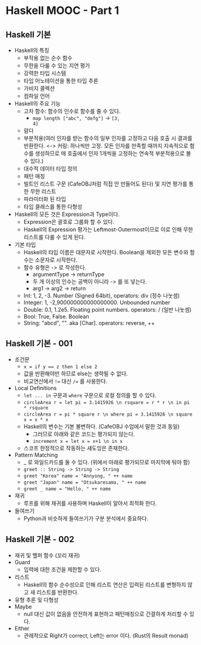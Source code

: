 # Haskell MOOC - Part 1

## Haskell 기본
- Haskell의 특징
    - 부작용 없는 순수 함수
    - 무한을 다룰 수 있는 지연 평가
    - 강력한 타입 시스템
    - 타입 어노테이션을 통한 타입 추론
    - 가비지 콜렉션
    - 컴파일 언어
- Haskell의 주요 기능
    - 고차 함수: 함수의 인수로 함수를 줄 수 있다.
        - <code>map length ["abc", "defg"]</code> -> <code>[3, 4]</code>
    - 람다
    - 부분적용(여러 인자를 받는 함수의 일부 인자를 고정하고 다음 호출 시 결과를 반환한다. <-> 커링: 하나씩만 고정. 모든 인자를 만족할 때까지 지속적으로 함수를 생성하므로 매 호출에서 인자 1개씩을 고정하는 연속적 부분적용으로 볼 수 있다.)
    - 대수적 데이터 타입 정의
    - 패턴 매칭
    - 빌트인 리스트 구문 (CafeOBJ처럼 직접 안 만들어도 된다) 및 지연 평가를 통한 무한 리스트
    - 파라미터화 된 타입
    - 타입 클래스를 통한 다형성
- Haskell의 모든 것은 Expression과 Type이다.
    - Expression은 괄호로 그룹화 할 수 있다.
    - Haskell의 Expression 평가는 Leftmost-Outermost이므로 이로 인해 무한 리스트를 다룰 수 있게 된다.
- 기본 타입
    - Haskell의 타입 이름은 대문자로 시작한다. Boolean을 제외한 모든 변수와 함수는 소문자로 시작한다.
    - 함수 유형은 -> 로 작성한다.
        - argumentType -> returnType
        - 두 개 이상의 인수는 공백이 아니라 -> 를 또 넣는다.
        - arg1 -> arg2 -> return
    - Int: 1, 2, -3. Number (Signed 64bit), operators: div (정수 나눗셈)
    - Integer: 1, -2,900000000000000000. Unbounded number
    - Double: 0.1, 1.2e5. Floating point numbers. operators: \/ (일반 나눗셈)
    - Bool: True, False. Boolean
    - String: "abcd", "". aka [Char]. operators: reverse, ++

## Haskell 기본 - 001
- 조건문
    - <code>x = if y == z then 1 else 2</code>
    - 값을 반환해야만 하므로 else는 생략될 수 없다.
    - 비교연산에서 <code>!=</code> 대신 <code>/=</code> 를 사용한다.
- Local Definitions
    - <code>let ... in</code> 구문과 <code>where</code> 구문으로 로컬 정의를 할 수 있다.
    - <code>circleArea r = let pi = 3.1415926 \n rsquare = r * r \n in pi * rsquare</code>
    - <code>circleArea r = pi * square r \n where pi = 3.1415926 \n square x = x * x</code>
    - Haskell의 변수는 기본 불변하다. (CafeOBJ 수업에서 말한 것과 동일)
        - 그러므로 아래와 같은 코드는 평가되지 않는다.
        - <code>increment x = let x = x+1 \n in x</code>
    - 스코프 한정적으로 작동하는 섀도잉은 존재한다.
- Pattern Matching
     - _ 로 와일드카드를 둘 수 있다. (위에서 아래로 평가되므로 마지막에 둬야 함)
     - <code>greet :: String -> String -> String</code>
     - <code>greet "Korea" name = "Annyong, " ++ name</code>
     - <code>greet "Japan" name = "Otsukaresama, " ++ name</code>
     - <code>greet _ name = "Hello, " ++ name</code>
- 재귀
    - 루프를 위해 재귀를 사용하며 Haskell이 알아서 최적화 한다.
- 들여쓰기
    - Python과 비슷하게 들여쓰기가 구분 분석에서 중요하다.

## Haskell 기본 - 002
- 재귀 및 헬퍼 함수 (꼬리 재귀)
- Guard
    - 입력에 대한 조건을 제한할 수 있다.
- 리스트
    - Haskell의 함수 순수성으로 인해 리스트 연산은 입력된 리스트를 변형하지 않고 새 리스트를 반환한다.
- 유형 추론 및 다형성
- Maybe
    - null 대신 값이 없음을 안전하게 표현하고 패턴매칭으로 간결하게 처리할 수 있다.
- Either
    - 관례적으로 Right가 correct, Left는 error 이다. (Rust의 Result monad)
